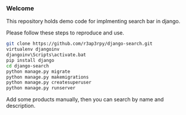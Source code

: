 ### Welcome

This repository holds demo code for implmenting search bar in django.

Please follow these steps to reproduce and use.

``` bash
git clone https://github.com/r3ap3rpy/django-search.git
virtualenv djangoinv
djangoinv\Scripts\activate.bat
pip install django
cd django-search
python manage.py migrate
python manage.py makemigrations
python manage.py createsuperuser
python manage.py runserver
```

Add some products manually, then you can search by name and description.